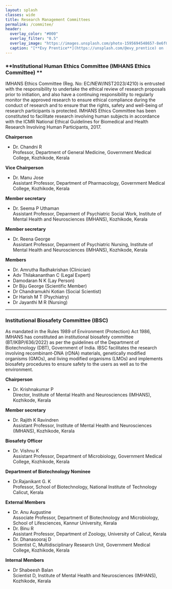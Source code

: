 ```yaml
---
layout: splash
classes: wide
title: Research Management Committees
permalink: /commitee/
header:
  overlay_color: "#000"
  overlay_filter: "0.5"
  overlay_image: "https://images.unsplash.com/photo-1595694548657-8e6f0d681f8a?ixlib=rb-1.2.1&ixid=MnwxMjA3fDB8MHxwaG90by1wYWdlfHx8fGVufDB8fHx8&auto=format&fit=crop&w=1776&q=80"
  caption: "[**Evy Prentice**](https://unsplash.com/@evy_prentice) on [*Unsplash*](https://unsplash.com)"
---
```



### **Institutional Human Ethics Committee (IMHANS Ethics Committee) **
IMHANS Ethics Committee (Reg. No: EC/NEW/INST2023/4210) is entrusted with the responsibility to undertake the ethical review of research proposals prior to initiation, and also have a continuing responsibility to regularly monitor the approved research to ensure ethical compliance during the conduct of research and to ensure that the rights, safety and well-being of research participants is protected. IMHANS Ethics Committee has been constituted to facilitate research involving human subjects in accordance with the ICMR National Ethical Guidelines for Biomedical and Health Research Involving Human Participants, 2017.

**Chairperson**	
* Dr. Chandni R
<br/> Professor, Department of General Medicine, Government Medical College, Kozhikode, Kerala

**Vice Chairperson**	
* Dr. Manu Jose
<br/> Assistant Professor, Department of Pharmacology, Government Medical College, Kozhikode, Kerala

**Member secretary**
* Dr. Seema P Uthaman
<br/> Assistant Professor, Deparment of Psychiatric Social Work, Institute of Mental Health and Neurosciences (IMHANS), Kozhikode, Kerala

**Member secretary**
* Dr. Reena George
<br/> Assistant Professor, Deparment of Psychiatric Nursing, Institute of Mental Health and Neurosciences (IMHANS), Kozhikode, Kerala

**Members**
* Dr. Amrutha Radhakrishan (Clinician)
* Adv Thilakananthan C (Legal Expert)
* Damodaran N K (Lay Person)
* Dr Biju George (Scientific Member)
* Dr Chandramukhi Kotian (Social Scientist)
* Dr Harish M T (Psychiatry)
* Dr Jayanthi M R (Nursing)

---
### **Institutional Biosafety Committee (IBSC)**
As mandated in the Rules 1989 of Environment (Protection) Act 1986, IMHANS has constituted an institutional biosafety committee (BT/IKBP/636/2022) as per the guidelines of the Department of Biotechnology (DBT), Government of India. IBSC facilitates the research involving recombinant-DNA (rDNA) materials, genetically modified organisms (GMOs), and living modified organisms (LMOs) and implements biosafety procedures to ensure safety to the users as well as to the environment.

**Chairperson**	
* Dr. Krishnakumar P
<br/> Director, Institute of Mental Health and Neurosciences (IMHANS), Kozhikode, Kerala

**Member secretary**
* Dr. Rajith K Ravindren
<br/> Assistant Professor, Institute of Mental Health and Neurosciences (IMHANS), Kozhikode, Kerala

**Biosafety Officer**
* Dr. Vishnu K
<br/> Assistant Professor, Department of Microbiology, Government Medical College, Kozhikode, Kerala

**Department of Biotechnology Nominee**
* Dr.Rajanikant G. K 
<br/> Professor, School of Biotechnology, National Institute of Technology Calicut, Kerala

**External Members**

* Dr. Anu Augustine
<br/> Associate Professor, Department of Biotechnology and Microbiology, School of Lifesciences, Kannur University, Kerala
* Dr. Binu R
<br/> Assistant Professor, Department of Zoology, University of Calicut, Kerala
* Dr. Dhanasooraj D
<br/> Scientist C, Multidisciplinary Research Unit, Government Medical College, Kozhikode, Kerala

**Internal Members**
* Dr Shabeesh Balan
<br/> Scientist D, Institute of Mental Health and Neurosciences (IMHANS), Kozhikode, Kerala
